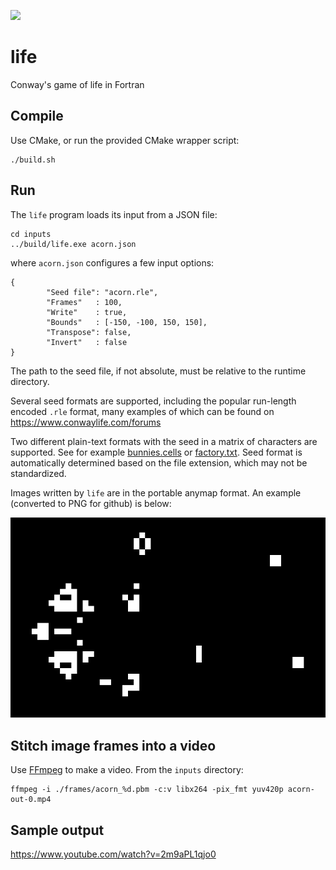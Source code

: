 ![](https://github.com/JeffIrwin/life/workflows/CI/badge.svg)

# life
Conway's game of life in Fortran

## Compile
Use CMake, or run the provided CMake wrapper script:

    ./build.sh

## Run
The `life` program loads its input from a JSON file:

    cd inputs
    ../build/life.exe acorn.json

where `acorn.json` configures a few input options:

    {
            "Seed file": "acorn.rle",
            "Frames"   : 100,
            "Write"    : true,
            "Bounds"   : [-150, -100, 150, 150],
            "Transpose": false,
            "Invert"   : false
    }

The path to the seed file, if not absolute, must be relative to the runtime directory.

Several seed formats are supported, including the popular run-length encoded `.rle` format, many examples of which can be found on https://www.conwaylife.com/forums

Two different plain-text formats with the seed in a matrix of characters are supported.  See for example [bunnies.cells](inputs/bunnies.cells) or [factory.txt](inputs/factory.txt).  Seed format is automatically determined based on the file extension, which may not be standardized.

Images written by `life` are in the portable anymap format.  An example (converted to PNG for github) is below:

![](https://raw.githubusercontent.com/JeffIrwin/life/master/doc/acorn_99.png)

## Stitch image frames into a video
Use [FFmpeg](https://www.ffmpeg.org/download.html) to make a video.  From the `inputs` directory:

    ffmpeg -i ./frames/acorn_%d.pbm -c:v libx264 -pix_fmt yuv420p acorn-out-0.mp4

## Sample output
https://www.youtube.com/watch?v=2m9aPL1qjo0
